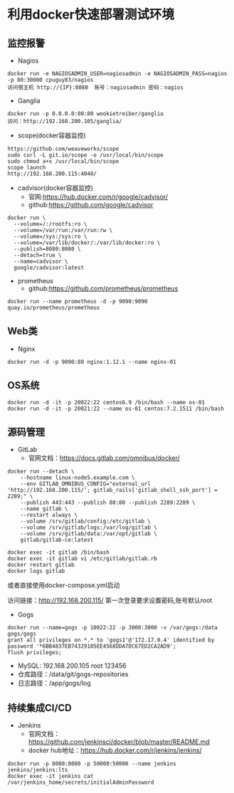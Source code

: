 # 利用docker快速部署测试环境
## 监控报警
- Nagios
```
docker run -e NAGIOSADMIN_USER=nagiosadmin -e NAGIOSADMIN_PASS=nagios -p 80:30000 cpuguy83/nagios
访问宿主机 http://{IP}:8080  账号：nagiosadmin 密码：nagios
```

- Ganglia
```
docker run -p 0.0.0.0:80:80 wookietreiber/ganglia
访问：http://192.168.200.105/ganglia/
```

- scope(docker容器监控)
```
https://github.com/weaveworks/scope
sudo curl -L git.io/scope -o /usr/local/bin/scope
sudo chmod a+x /usr/local/bin/scope
scope launch
http://192.168.200.115:4040/
```

- cadvisor(docker容器监控)
  - 官网:https://hub.docker.com/r/google/cadvisor/
  - github:https://github.com/google/cadvisor
```
docker run \
  --volume=/:/rootfs:ro \
  --volume=/var/run:/var/run:rw \
  --volume=/sys:/sys:ro \
  --volume=/var/lib/docker/:/var/lib/docker:ro \
  --publish=8080:8080 \
  --detach=true \
  --name=cadvisor \
  google/cadvisor:latest
```
- prometheus
  - github:https://github.com/prometheus/prometheus
```
docker run --name prometheus -d -p 9090:9090 quay.io/prometheus/prometheus
```

## Web类
- Nginx
```
docker run -d -p 9090:80 nginx:1.12.1 --name nginx-01
```

## OS系统
```
docker run -d -it -p 20022:22 centos6.9 /bin/bash --name os-01
docker run -d -it -p 20021:22 --name os-01 centos:7.2.1511 /bin/bash
```

## 源码管理
- GitLab
  - 官网文档：https://docs.gitlab.com/omnibus/docker/
```
docker run --detach \
    --hostname linux-node5.example.com \
	--env GITLAB_OMNIBUS_CONFIG="external_url 'http://192.168.200.115/'; gitlab_rails['gitlab_shell_ssh_port'] = 2289;" \
    --publish 443:443 --publish 80:80 --publish 2289:2289 \
    --name gitlab \
    --restart always \
    --volume /srv/gitlab/config:/etc/gitlab \
    --volume /srv/gitlab/logs:/var/log/gitlab \
    --volume /srv/gitlab/data:/var/opt/gitlab \
    gitlab/gitlab-ce:latest
	
docker exec -it gitlab /bin/bash
docker exec -it gitlab vi /etc/gitlab/gitlab.rb
docker restart gitlab
docker logs gitlab
```
或者直接使用docker-compose.yml启动

访问链接：http://192.168.200.115/ 第一次登录要求设置密码,账号默认root

- Gogs
```
docker run --name=gogs -p 10022:22 -p 3000:3000 -v /var/gogs:/data gogs/gogs
grant all privileges on *.* to 'gogs1'@'172.17.0.4' identified by password '*6BB4837EB74329105EE4568DDA7DC67ED2CA2AD9';
flush privileges;
```
  - MySQL: 192.168.200.105 root 123456
  - 仓库路径：/data/git/gogs-repositories
  - 日志路径：/app/gogs/log

## 持续集成CI/CD
- Jenkins
  - 官网文档：https://github.com/jenkinsci/docker/blob/master/README.md
  - docker hub地址：https://hub.docker.com/r/jenkins/jenkins/
```
docker run -p 8080:8080 -p 50000:50000 --name jenkins jenkins/jenkins:lts
docker exec -it jenkins cat /var/jenkins_home/secrets/initialAdminPassword
```
